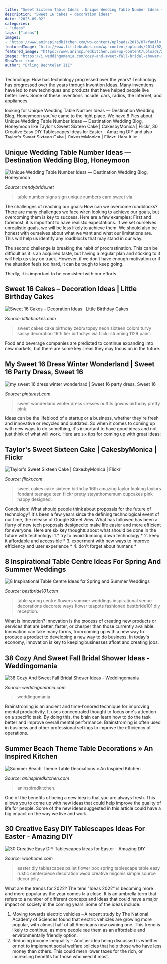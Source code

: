 ```yaml
---
title: "Sweet Sixteen Table Ideas : Unique Wedding Table Number Ideas — Destination Wedding Blog, Honeymoon"
description: "Sweet 16 cakes – decoration ideas"
date: "2023-09-02"
categories:
- "ideas"
tags: ["ideas"]
images:
- "https://www.aninspiredkitchen.com/wp-content/uploads/2013/07/family-reunion-2013-0221-e1374466838447.jpg"
featuredImage: "http://www.littlebcakes.com/wp-content/uploads/2014/02/Sweet-16-Cake.jpg"
featured_image: "https://www.aninspiredkitchen.com/wp-content/uploads/2013/07/family-reunion-2013-0221-e1374466838447.jpg"
image: "https://i.weddingomania.com/cozy-and-sweet-fall-bridal-shower-ideas-38.jpg"
ShowToc: true
author: "Erling Bechtelar III"
---
```



Technology: How has technology progressed over the years?
Technology has progressed over the years through Invention Ideas. Many inventions have led to new techniques and products that have helped people live better lives. Some of these inventions include: cars, radios, the Internet, and appliances.

	

		
looking for Unique Wedding Table Number Ideas — Destination Wedding Blog, Honeymoon you've came to the right place. We have 8 Pics about Unique Wedding Table Number Ideas — Destination Wedding Blog, Honeymoon like Taylor&#039;s Sweet Sixteen Cake | CakesbyMonica | Flickr, 30 Creative Easy DIY Tablescapes Ideas for Easter - Amazing DIY and also Taylor&#039;s Sweet Sixteen Cake | CakesbyMonica | Flickr. Here it is:
		
    
## Unique Wedding Table Number Ideas — Destination Wedding Blog, Honeymoon

<img loading=lazy src="https://images.squarespace-cdn.com/content/v1/58c9090e197aea354ac0662b/1512610304117-TMC4M5NZ5DTC5DYK4VNU/ke17ZwdGBToddI8pDm48kF3tMtpruoPcuQ-8grC_O1pZw-zPPgdn4jUwVcJE1ZvWQUxwkmyExglNqGp0IvTJZUJFbgE-7XRK3dMEBRBhUpwretGMBDNuYxN48SDoPFTO2jUqO-0GvUrO8TvjFa0KLUPmQ6bFNi36tjTfiXTV3Mw/vintage-table-number-sign.jpg" onerror="this.onerror=null;this.src='https://tse1.mm.bing.net/th?id=OIP.8MAIBqsQzHS_mhLmS0WkswHaLI&amp;pid=15.1';" alt="Unique Wedding Table Number Ideas — Destination Wedding Blog, Honeymoon">

_Source: trendybride.net_

>table number signs sign unique numbers card sweet via. 

	

The challenges of reaching our goals: How can we overcome roadblocks?
There are many challenges we face when looking to achieve our goals, but overcoming them is key to success. Here are a few examples:
First and foremost, it is important to have realistic expectations. If we set ourselves unrealistic goals, we will be less likely to achieve them. We should also be honest with ourselves about what we want and what our limitations are. This will help us identify any roadblocks that may stand in our way.

The second challenge is breaking the habit of procrastination. This can be difficult as it is an acquired taste, but having a regular plan and sticking to it will help us stay on track. However, if we don’t have enough motivation or if the situation feels too hard, it can be tough to keep going.

Thirdly, it is important to be consistent with our efforts.

    
## Sweet 16 Cakes – Decoration Ideas | Little Birthday Cakes

<img loading=lazy src="http://www.littlebcakes.com/wp-content/uploads/2014/02/Sweet-16-Cake.jpg" onerror="this.onerror=null;this.src='https://tse1.mm.bing.net/th?id=OIP.No0jPZ0fl0NV7dnOLWkuhQHaJ3&amp;pid=15.1';" alt="Sweet 16 Cakes – Decoration Ideas | Little Birthday Cakes">

_Source: littlebcakes.com_

>sweet cakes cake birthday zebra topsy neon sixteen colors turvy sassy decoration 16th tier birthdays via flickr stunning 1129 paint. 

	

Food and beverage companies are predicted to continue expanding into new markets, but there are some key areas they may focus on in the future.

    
## My Sweet 16 Dress Winter Wonderland | Sweet 16 Party Dress, Sweet 16

<img loading=lazy src="https://i.pinimg.com/736x/18/ef/cd/18efcdc0c1a9f4163f7fce01a3fb2093.jpg" onerror="this.onerror=null;this.src='https://tse2.mm.bing.net/th?id=OIP.2Eb7TbgZH5DxwKGsGm6ZzQHaNK&amp;pid=15.1';" alt="my sweet 16 dress winter wonderland | Sweet 16 party dress, Sweet 16">

_Source: pinterest.com_

>sweet wonderland winter dress dresses outfits gowns birthday pretty pink. 

	

Ideas can be the lifeblood of a startup or a business, whether they're fresh and innovative or recycled and outdated. So when it comes to coming up with new ways to do something, it's important to have good ideas and not just think of what will work. Here are six tips for coming up with great ideas:

    
## Taylor&#039;s Sweet Sixteen Cake | CakesbyMonica | Flickr

<img loading=lazy src="https://c1.staticflickr.com/9/8385/8579874947_0f6d944ce8_b.jpg" onerror="this.onerror=null;this.src='https://tse3.mm.bing.net/th?id=OIP.gtIeWHTc7CnlMBE80Wdd-gHaKO&amp;pid=15.1';" alt="Taylor&#039;s Sweet Sixteen Cake | CakesbyMonica | Flickr">

_Source: flickr.com_

>sweet cakes cake sixteen birthday 16th amazing taylor looking taylors fondant teenage teen flickr pretty stayathomemum cupcakes pink happy designed. 

	

Conclusion: What should people think about proposals for the future of technology?
It's been a few years since the defining technological event of our time, the release of Google Street View. What has followed has been a flurry of new tech proposals designed to make life easier and more efficient for everyone. Here are six key thoughts about what should be done in the future with technology: 
1.* try to avoid dumbing down technology *
2. keep it affordable and accessible *
3. experiment with new ways to improve efficiency and user experience *
4. don't forget about humans *

    
## 8 Inspirational Table Centre Ideas For Spring And Summer Weddings

<img loading=lazy src="https://www.bestbride101.com/wp-content/uploads/2014/05/8-inspirational-table-centre-ideas-for-spring-and-summer-weddings-sarareeve.com_.jpg" onerror="this.onerror=null;this.src='https://tse3.mm.bing.net/th?id=OIP.JutTf8dlD3pLsjhUi7N0OgHaLJ&amp;pid=15.1';" alt="8 Inspirational Table Centre Ideas for Spring and Summer Weddings">

_Source: bestbride101.com_

>table spring centre flowers summer weddings inspirational venue decorations decorate ways flower teapots fashioned bestbride101 diy reception. 

	

What is innovation?
Innovation is the process of creating new products or services that are better, faster, or cheaper than those currently available. Innovation can take many forms, from coming up with a new way to produce a product to developing a new way to do business. In today's economy, innovation is key to keeping businesses afloat and creating jobs.

    
## 38 Cozy And Sweet Fall Bridal Shower Ideas - Weddingomania

<img loading=lazy src="https://i.weddingomania.com/cozy-and-sweet-fall-bridal-shower-ideas-38.jpg" onerror="this.onerror=null;this.src='https://tse2.mm.bing.net/th?id=OIP.MkznZMWb63mrYkD_Dwx95gHaKY&amp;pid=15.1';" alt="38 Cozy And Sweet Fall Bridal Shower Ideas - Weddingomania">

_Source: weddingomania.com_

>weddingomania. 

	

Brainstroming is an ancient and time-honored technique for improving mental productivity. It uses concentrated thought to focus one's attention on a specific task. By doing this, the brain can learn how to do the task better and improve overall mental performance. Brainstroming is often used in business and other professional settings to improve the efficiency of operations.

    
## Summer Beach Theme Table Decorations » An Inspired Kitchen

<img loading=lazy src="https://www.aninspiredkitchen.com/wp-content/uploads/2013/07/family-reunion-2013-0221-e1374466838447.jpg" onerror="this.onerror=null;this.src='https://tse4.mm.bing.net/th?id=OIP.XR2WR40B6b-tGRVRFZ-d8gHaJ4&amp;pid=15.1';" alt="Summer Beach Theme Table Decorations » An Inspired Kitchen">

_Source: aninspiredkitchen.com_

>aninspiredkitchen. 

	

One of the benefits of being a new idea is that you are always fresh. This allows you to come up with new ideas that could help improve the quality of life for people. Some of the new ideas suggested in this article could have a big impact on the way we live and work.

    
## 30 Creative Easy DIY Tablescapes Ideas For Easter - Amazing DIY

<img loading=lazy src="http://www.woohome.com/wp-content/uploads/2014/04/diy-easter-Tablescapes-4.jpg" onerror="this.onerror=null;this.src='https://tse3.mm.bing.net/th?id=OIP.5ipwIpC2gcWLkwMoIzL4hAHaLG&amp;pid=15.1';" alt="30 Creative Easy DIY Tablescapes Ideas for Easter - Amazing DIY">

_Source: woohome.com_

>easter diy tablescapes pallet flower box spring tablescape table easy rustic centerpiece decoration wood creative migonis simple source decor jelly. 

	

What are the trends for 2022?
The term "Ideas 2022" is becoming more and more popular as the year comes to a close. It is an umbrella term that refers to a number of different concepts and ideas that could have a major impact on society in the coming years. Some of the ideas include: 
1) Moving towards electric vehicles – A recent study by The National Academy of Sciences found that electric vehicles are growing more popular, with almost half of all Americans now owning one. This trend is likely to continue, as more people see them as an affordable and environmentally friendly option. 
2) Reducing income inequality – Another idea being discussed is whether or not to implement social welfare policies that help those who have less money than others. This could mean lower taxes for the rich, or increasing benefits for those who need it most.


